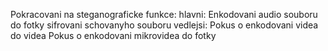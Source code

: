 Pokracovani na steganograficke funkce:
    hlavni: Enkodovani audio souboru do fotky
            sifrovani schovanyho souboru
    vedlejsi: Pokus o enkodovani videa do videa
                Pokus o enkodovani mikrovidea do fotky